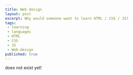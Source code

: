 ```yaml
---
title: Web design
layout: post
excerpt: Why would someone want to learn HTML / CSS / JS?
tags:
 - learning
 - languages
 - HTML
 - CSS
 - JS
 - Web-design
published: true
---
```


does not exist yet!

